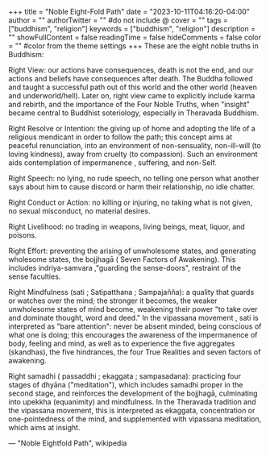 +++
title = "Noble Eight-Fold Path"
date = "2023-10-11T04:16:20-04:00"
author = ""
authorTwitter = "" #do not include @
cover = ""
tags = ["buddhism", "religion"]
keywords = ["buddhism", "religion"]
description = ""
showFullContent = false
readingTime = false
hideComments = false
color = "" #color from the theme settings
+++
These are the eight noble truths in Buddhism:

Right View: our actions have consequences, death is not the end, and our actions and beliefs have consequences after death. The Buddha followed and taught a successful path out of this world and the other world (heaven and underworld/hell). Later on, right view came to explicitly include karma and rebirth, and the importance of the Four Noble Truths, when "insight" became central to Buddhist soteriology, especially in Theravada Buddhism.

Right Resolve or Intention: the giving up of home and adopting the life of a religious mendicant in order to follow the path; this concept aims at peaceful renunciation, into an environment of non-sensuality, non-ill-will (to loving kindness), away from cruelty (to compassion). Such an environment aids contemplation of impermanence , suffering, and non-Self.

Right Speech: no lying, no rude speech, no telling one person what another says about him to cause discord or harm their relationship, no idle chatter.

Right Conduct or Action: no killing or injuring, no taking what is not given, no sexual misconduct, no material desires.

Right Livelihood: no trading in weapons, living beings, meat, liquor, and poisons.

Right Effort: preventing the arising of unwholesome states, and generating wholesome states, the bojjhagā ( Seven Factors of Awakening). This includes indriya-samvara ,"guarding the sense-doors", restraint of the sense faculties.

Right Mindfulness (sati ; Satipatthana ; Sampajañña): a quality that guards or watches over the mind; the stronger it becomes, the weaker unwholesome states of mind become, weakening their power "to take over and dominate thought, word and deed." In the vipassana movement , sati is interpreted as "bare attention": never be absent minded, being conscious of what one is doing; this encourages the awareness of the impermanence of body, feeling and mind, as well as to experience the five aggregates (skandhas), the five hindrances, the four True Realities and seven factors of awakening.

Right samadhi ( passaddhi ; ekaggata ; sampasadana): practicing four stages of dhyāna ("meditation"), which includes samadhi proper in the second stage, and reinforces the development of the bojjhagā, culminating into upekkha (equanimity) and mindfulness. In the Theravada tradition and the vipassana movement, this is interpreted as ekaggata, concentration or one-pointedness of the mind, and supplemented with vipassana meditation, which aims at insight.

— "Noble Eightfold Path", wikipedia
